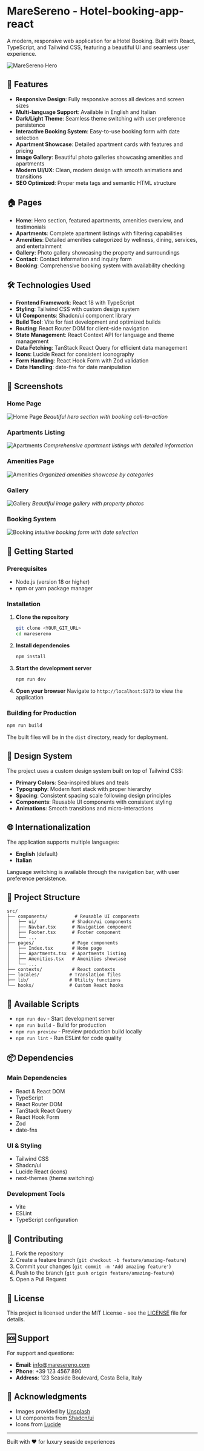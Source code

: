 # MareSereno - Hotel-booking-app-react

A modern, responsive web application for a Hotel Booking. Built with React, TypeScript, and Tailwind CSS, featuring a beautiful UI and seamless user experience.

![MareSereno Hero](https://images.unsplash.com/photo-1615571022219-eb45cf7faa9d?q=80&w=1200&h=600&auto=format&fit=crop)

## 🌟 Features

- **Responsive Design**: Fully responsive across all devices and screen sizes
- **Multi-language Support**: Available in English and Italian
- **Dark/Light Theme**: Seamless theme switching with user preference persistence
- **Interactive Booking System**: Easy-to-use booking form with date selection
- **Apartment Showcase**: Detailed apartment cards with features and pricing
- **Image Gallery**: Beautiful photo galleries showcasing amenities and apartments
- **Modern UI/UX**: Clean, modern design with smooth animations and transitions
- **SEO Optimized**: Proper meta tags and semantic HTML structure

## 🏠 Pages

- **Home**: Hero section, featured apartments, amenities overview, and testimonials
- **Apartments**: Complete apartment listings with filtering capabilities
- **Amenities**: Detailed amenities categorized by wellness, dining, services, and entertainment
- **Gallery**: Photo gallery showcasing the property and surroundings
- **Contact**: Contact information and inquiry form
- **Booking**: Comprehensive booking system with availability checking

## 🛠️ Technologies Used

- **Frontend Framework**: React 18 with TypeScript
- **Styling**: Tailwind CSS with custom design system
- **UI Components**: Shadcn/ui component library
- **Build Tool**: Vite for fast development and optimized builds
- **Routing**: React Router DOM for client-side navigation
- **State Management**: React Context API for language and theme management
- **Data Fetching**: TanStack React Query for efficient data management
- **Icons**: Lucide React for consistent iconography
- **Form Handling**: React Hook Form with Zod validation
- **Date Handling**: date-fns for date manipulation

## 📱 Screenshots

### Home Page
![Home Page](./screenshots/home.png)
*Beautiful hero section with booking call-to-action*

### Apartments Listing
![Apartments](./screenshots/apartments.png)
*Comprehensive apartment listings with detailed information*

### Amenities Page
![Amenities](./screenshots/Amenities.png)
*Organized amenities showcase by categories*

### Gallery
![Gallery](./screenshots/gallery.png)
*Beautiful image gallery with property photos*

### Booking System
![Booking](./screenshots/booking.png)
*Intuitive booking form with date selection*

## 🚀 Getting Started

### Prerequisites

- Node.js (version 18 or higher)
- npm or yarn package manager

### Installation

1. **Clone the repository**
   ```bash
   git clone <YOUR_GIT_URL>
   cd maresereno
   ```

2. **Install dependencies**
   ```bash
   npm install
   ```

3. **Start the development server**
   ```bash
   npm run dev
   ```

4. **Open your browser**
   Navigate to `http://localhost:5173` to view the application

### Building for Production

```bash
npm run build
```

The built files will be in the `dist` directory, ready for deployment.

## 🎨 Design System

The project uses a custom design system built on top of Tailwind CSS:

- **Primary Colors**: Sea-inspired blues and teals
- **Typography**: Modern font stack with proper hierarchy
- **Spacing**: Consistent spacing scale following design principles
- **Components**: Reusable UI components with consistent styling
- **Animations**: Smooth transitions and micro-interactions

## 🌐 Internationalization

The application supports multiple languages:
- **English** (default)
- **Italian**

Language switching is available through the navigation bar, with user preference persistence.

## 📝 Project Structure

```
src/
├── components/          # Reusable UI components
│   ├── ui/             # Shadcn/ui components
│   ├── Navbar.tsx      # Navigation component
│   ├── Footer.tsx      # Footer component
│   └── ...
├── pages/              # Page components
│   ├── Index.tsx       # Home page
│   ├── Apartments.tsx  # Apartments listing
│   ├── Amenities.tsx   # Amenities showcase
│   └── ...
├── contexts/           # React contexts
├── locales/           # Translation files
├── lib/               # Utility functions
└── hooks/             # Custom React hooks
```

## 🚦 Available Scripts

- `npm run dev` - Start development server
- `npm run build` - Build for production
- `npm run preview` - Preview production build locally
- `npm run lint` - Run ESLint for code quality

## 📦 Dependencies

### Main Dependencies
- React & React DOM
- TypeScript
- React Router DOM
- TanStack React Query
- React Hook Form
- Zod
- date-fns

### UI & Styling
- Tailwind CSS
- Shadcn/ui
- Lucide React (icons)
- next-themes (theme switching)

### Development Tools
- Vite
- ESLint
- TypeScript configuration

## 🤝 Contributing

1. Fork the repository
2. Create a feature branch (`git checkout -b feature/amazing-feature`)
3. Commit your changes (`git commit -m 'Add amazing feature'`)
4. Push to the branch (`git push origin feature/amazing-feature`)
5. Open a Pull Request

## 📄 License

This project is licensed under the MIT License - see the [LICENSE](LICENSE) file for details.

## 🆘 Support

For support and questions:
- **Email**: info@maresereno.com
- **Phone**: +39 123 4567 890
- **Address**: 123 Seaside Boulevard, Costa Bella, Italy

## 🙏 Acknowledgments

- Images provided by [Unsplash](https://unsplash.com)
- UI components from [Shadcn/ui](https://ui.shadcn.com)
- Icons from [Lucide](https://lucide.dev)

---

Built with ❤️ for luxury seaside experiences
